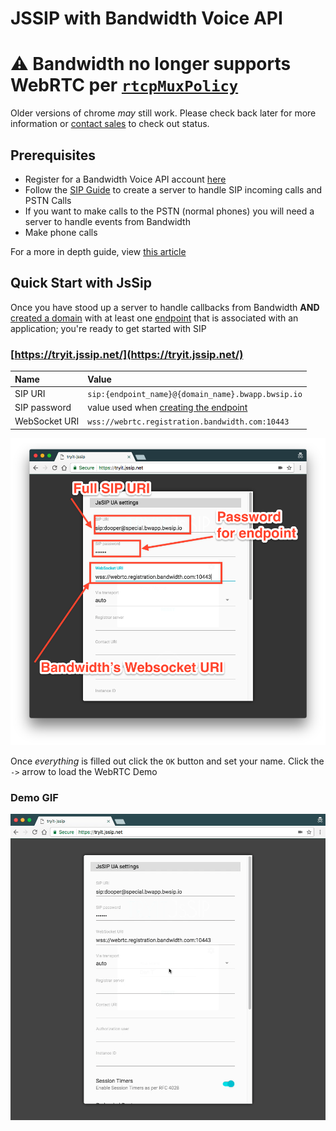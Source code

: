 # JSSIP with Bandwidth Voice API

# ⚠️ Bandwidth no longer supports WebRTC per [`rtcpMuxPolicy`](https://www.chromestatus.com/features/5654810086866944)
Older versions of chrome _may_ still work. Please check back later for more information or [contact sales](mailto:letstalk@bandwidth.com) to check out status.

## Prerequisites

- Register for a Bandwidth Voice API account [here](https://catapult.inetwork.com)
- Follow the [SIP Guide](sip.md) to create a server to handle SIP incoming calls and PSTN Calls
- If you want to make calls to the PSTN (normal phones) you will need a server to handle events from Bandwidth
- Make phone calls

For a more in depth guide, view [this article](sip.md)

## Quick Start with JsSip

Once you have stood up a server to handle callbacks from Bandwidth **AND** [created a domain](https://dev.bandwidth.com/ap-docs/methods/domains/postDomains.html) with at least one [endpoint](https://dev.bandwidth.com/ap-docs/methods/endpoints/postEndpoints.html) that is associated with an application; you're ready to get started with SIP

### [https://tryit.jssip.net/](https://tryit.jssip.net/)

| Name          | Value                                                                                                          |
|:--------------|:---------------------------------------------------------------------------------------------------------------|
| SIP URI       | `sip:{endpoint_name}@{domain_name}.bwapp.bwsip.io`                                                             |
| SIP password  | value used when [creating the endpoint](https://dev.bandwidth.com/ap-docs/methods/endpoints/postEndpoints.html) |
| WebSocket URI | `wss://webrtc.registration.bandwidth.com:10443`                                                                |

![complete setup](images/tryit_filledout.png)

Once *everything* is filled out click the `OK` button and set your name. Click the `->` arrow to load the WebRTC Demo

### Demo GIF

![Demo](images/web_rtc.gif)
